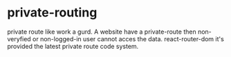 # private-routing

private route like work a gurd. A website have a private-route then non-veryfied or non-logged-in user cannot acces the data. react-router-dom it's provided the latest private route code system.  
